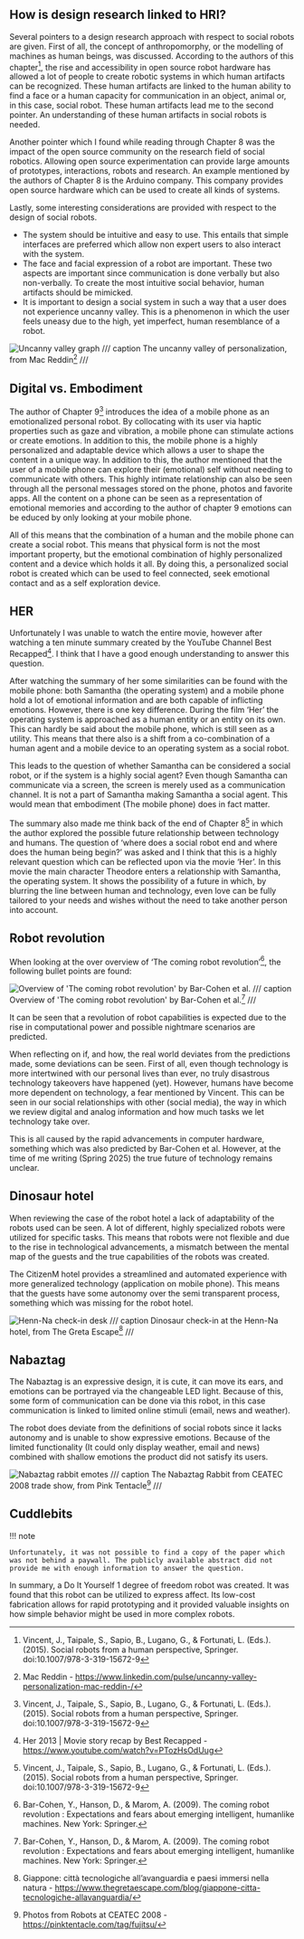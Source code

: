 ## How is design research linked to HRI?

Several pointers to a design research approach with respect to social robots are given. First of all, the concept of anthropomorphy, or the modelling of machines as human beings, was discussed. According to the authors of this chapter[^1], the rise and accessibility in open source robot hardware has allowed a lot of people to create robotic systems in which human artifacts can be recognized. These human artifacts are linked to the human ability to find a face or a human capacity for communication in an object, animal or, in this case, social robot. These human artifacts lead me to the second pointer. An understanding of these human artifacts in social robots is needed.

[^1]: Vincent, J., Taipale, S., Sapio, B., Lugano, G., & Fortunati, L. (Eds.). (2015). Social robots from a human perspective, Springer. doi:10.1007/978-3-319-15672-9

Another pointer which I found while reading through Chapter 8 was the impact of the open source community on the research field of social robotics. Allowing open source experimentation can provide large amounts of prototypes, interactions, robots and research. An example mentioned by the authors of Chapter 8 is the Arduino company. This company provides open source hardware which can be used to create all kinds of systems.

Lastly, some interesting considerations are provided with respect to the design of social robots.

-	The system should be intuitive and easy to use. This entails that simple interfaces are preferred which allow non expert users to also interact with the system.
-	The face and facial expression of a robot are important. These two aspects are important since communication is done verbally but also non-verbally. To create the most intuitive social behavior, human artifacts should be mimicked. 
-	It is important to design a social system in such a way that a user does not experience uncanny valley. This is a phenomenon in which the user feels uneasy due to the high, yet imperfect, human resemblance of a robot. 

![Uncanny valley graph](image/graph_uncanny.png)
/// caption
The uncanny valley of personalization, from Mac Reddin[^2]
///

[^2]: Mac Reddin - https://www.linkedin.com/pulse/uncanny-valley-personalization-mac-reddin-/

## Digital vs. Embodiment

The author of Chapter 9[^1] introduces the idea of a mobile phone as an emotionalized personal robot. By collocating with its user via haptic properties such as gaze and vibration, a mobile phone can stimulate actions or create emotions. In addition to this, the mobile phone is a highly personalized and adaptable device which allows a user to shape the content in a unique way. In addition to this, the author mentioned that the user of a mobile phone can explore their (emotional) self without needing to communicate with others. This highly intimate relationship can also be seen through all the personal messages stored on the phone, photos and favorite apps.  All the content on a phone can be seen as a representation of emotional memories and according to the author of chapter 9 emotions can be educed by only looking at your mobile phone. 

All of this means that the combination of a human and the mobile phone can create a social robot. This means that physical form is not the most important property, but the emotional combination of highly personalized content and a device which holds it all. By doing this, a personalized social robot is created which can be used to feel connected, seek emotional contact and as a self exploration device.

## HER

Unfortunately I was unable to watch the entire movie, however after watching a ten minute summary created by the YouTube Channel Best Recapped[^3]. I think that I have a good enough understanding to answer this question.

[^3]: Her 2013 | Movie story recap by Best Recapped - https://www.youtube.com/watch?v=PTozHsOdUug

After watching the summary of her some similarities can be found with the mobile phone: both Samantha (the operating system) and a mobile phone hold a lot of emotional information and are both capable of inflicting emotions. However, there is one key difference. During the film ‘Her’ the operating system is approached as a human entity or an entity on its own. This can hardly be said about the mobile phone, which is still seen as a utility. This means that there also is a shift from a co-combination of a human agent and a mobile device to an operating system as a social robot.

This leads to the question of whether Samantha can be considered a social robot, or if the system is a highly social agent? Even though Samantha can communicate via a screen, the screen is merely used as a communication channel. It is not a part of Samantha making Samantha a social agent. This would mean that embodiment (The mobile phone) does in fact matter.

The summary also made me think back of the end of Chapter 8[^1] in which the author explored the possible future relationship between technology and humans. The question of ‘where does a social robot end and where does the human being begin?’ was asked and I think that this is a highly relevant question which can be reflected upon via the movie ‘Her’. In this movie the main character Theodore enters a relationship with Samantha, the operating system. It shows the possibility of a future in which, by blurring the line between human and technology, even love can be fully tailored to your needs and wishes without the need to take another person into account. 

## Robot revolution

When looking at the over overview of ‘The coming robot revolution’[^4], the following bullet points are found:

![Overview of 'The coming robot revolution' by Bar-Cohen et al.](images/Bar-Cohen_RobotRevolution_overview.jpeg)
/// caption
Overview of 'The coming robot revolution' by Bar-Cohen et al.[^4]
///

[^4]: Bar-Cohen, Y., Hanson, D., & Marom, A. (2009). The coming robot revolution : Expectations and fears about emerging intelligent, humanlike machines. New York: Springer.

It can be seen that a revolution of robot capabilities is expected due to the rise in computational power and possible nightmare scenarios are predicted. 

When reflecting on if, and how, the real world deviates from the predictions made, some deviations can be seen. First of all, even though technology is more intertwined with our personal lives than ever, no truly disastrous technology takeovers have happened (yet). However, humans have become more dependent on technology, a fear mentioned by Vincent. This can be seen in our social relationships with other (social media), the way in which we review digital and analog information and how much tasks we let technology take over. 

This is all caused by the rapid advancements in computer hardware, something which was also predicted by Bar-Cohen et al. However, at the time of me writing (Spring 2025) the true future of technology remains unclear. 


## Dinosaur hotel

When reviewing the case of the robot hotel a lack of adaptability of the robots used can be seen. A lot of different, highly specialized robots were utilized for specific tasks. This means that robots were not flexible and due to the rise in technological advancements, a mismatch between the mental map of the guests and the true capabilities of the robots was created. 

The CitizenM hotel provides a streamlined and automated experience with more generalized technology (application on mobile phone). This means that the guests have some autonomy over the semi transparent process, something which was missing for the robot hotel. 

![Henn-Na check-in desk](images/Henn-Na-Robot-Hotel.jpg)
/// caption
Dinosaur check-in at the Henn-Na hotel, from The Greta Escape[^5]
///

[^5]: Giappone: città tecnologiche all’avanguardia e paesi immersi nella natura - https://www.thegretaescape.com/blog/giappone-citta-tecnologiche-allavanguardia/

## Nabaztag

The Nabaztag is an expressive design, it is cute, it can move its ears, and emotions can be portrayed via the changeable LED light. Because of this, some form of communication can be done via this robot, in this case communication is linked to limited online stimuli (email, news and weather). 

The robot does deviate from the definitions of social robots since it lacks autonomy and is unable to show expressive emotions. Because of the limited functionality (It could only display weather, email and news) combined with shallow emotions the product did not satisfy its users. 

![Nabaztag rabbit emotes](images/Nabaztag_rabbit_emotes.jpg)
/// caption
The Nabaztag Rabbit from CEATEC 2008 trade show, from Pink Tentacle[^6]
///

[^6]: Photos from Robots at CEATEC 2008 - https://pinktentacle.com/tag/fujitsu/

## Cuddlebits

!!! note

    Unfortunately, it was not possible to find a copy of the paper which was not behind a paywall. The publicly available abstract did not provide me with enough information to answer the question.

In summary, a Do It Yourself 1 degree of freedom robot was created. It was found that this robot can be utilized to express affect. Its low-cost fabrication allows for rapid prototyping and it provided valuable insights on how simple behavior might be used in more complex robots.  
